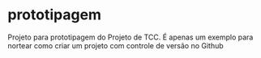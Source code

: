 # prototipagem
Projeto para prototipagem do Projeto de TCC. É  apenas um exemplo para nortear como criar um projeto com controle de versão no Github
